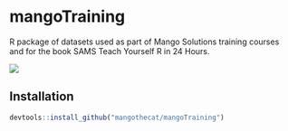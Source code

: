 # mangoTraining

R package of datasets used as part of Mango Solutions training courses and for the book SAMS Teach Yourself R in 24 Hours. 

[![](http://www.r-pkg.org/badges/version/franc)](http://www.r-pkg.org/pkg/franc)

## Installation

```r
devtools::install_github("mangothecat/mangoTraining")
```
